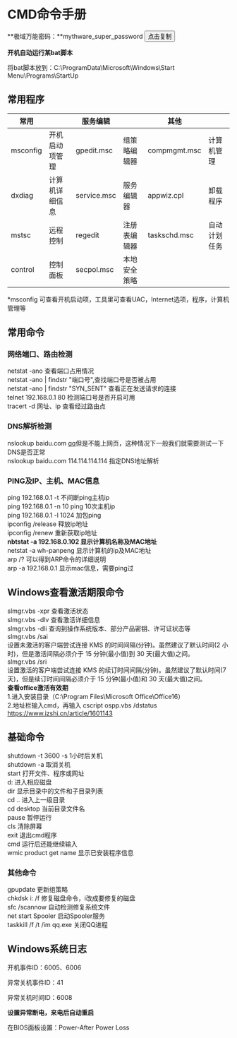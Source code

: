 # CMD命令手册

**极域万能密码：**mythware\_super\_password
<button type='button' class='layui-btn' onclick="copyfun()">点击复制</button>

**开机自动运行某bat脚本**

将bat脚本放到：C:\ProgramData\Microsoft\Windows\Start Menu\Programs\StartUp

## 常用程序

| 常用       |         | 服务编辑        |        | 其他           |        |
| -------- | ------- | ----------- | ------ | ------------ | ------ |
| msconfig | 开机启动项管理 | gpedit.msc  | 组策略编辑器 | compmgmt.msc | 计算机管理  |
| dxdiag   | 计算机详细信息 | service.msc | 服务编辑器  | appwiz.cpl   | 卸载程序   |
| mstsc    | 远程控制    | regedit     | 注册表编辑器 | taskschd.msc | 自动计划任务 |
| control  | 控制面板    | secpol.msc  | 本地安全策略 |              |        |

\*msconfig 可查看开机启动项，工具里可查看UAC，Internet选项，程序，计算机管理等

## 常用命令

### 网络端口、路由检测

netstat -ano 查看端口占用情况\
netstat -ano | findstr "端口号",查找端口号是否被占用\
netstat -ano | findstr "SYN\_SENT" 查看正在发送请求的连接\
telnet 192.168.0.1 80 检测端口号是否开启可用\
tracert -d 网址、ip 查看经过路由点

### DNS解析检测

nslookup baidu.com [qq](http://kan1234.com/tags-147/)但是不能上网页，这种情况下一般我们就需要测试一下DNS是否正常\
nslookup baidu.com 114.114.114.114 指定DNS地址解析

### PING及IP、主机、MAC信息

ping 192.168.0.1 -t 不间断ping主机ip\
ping 192.168.0.1 -n 10 ping 10次主机ip\
ping 192.168.0.1 -l 1024 加包ping\
ipconfig /release 释放ip地址\
ipconfig /renew 重新获取ip地址\
**nbtstat -a 192.168.0.102 显示计算机名称及MAC地址**\
netstat -a wh-panpeng 显示计算机的ip及MAC地址\
arp /? 可以得到ARP命令的详细说明\
arp -a 192.168.0.1 显示mac信息，需要ping过

## Windows查看激活期限命令

slmgr.vbs -xpr 查看激活状态\
slmgr.vbs -dlv 查看激活详细信息\
slmgr.vbs -dli 查询到操作系统版本、部分产品密钥、许可证状态等\
slmgr.vbs /sai\
设置未激活的客户端尝试连接 KMS 的时间间隔(分钟)。虽然建议了默认时间(2 小时)，但是激活间隔必须介于 15 分钟(最小值)到 30 天(最大值)之间。\
slmgr.vbs /sri\
设置激活的客户端尝试连接 KMS 的续订时间间隔(分钟)。虽然建议了默认时间(7 天)，但是续订时间间隔必须介于 15 分钟(最小值)和 30 天(最大值)之间。\
**查看office激活有效期**\
1.进入安装目录（C:\Program Files\Microsoft Office\Office16）\
2.地址栏输入cmd，再输入 cscript ospp.vbs /dstatus\
https://www.izshi.cn/article/1601143

## 基础命令

shutdown -t 3600 -s 1小时后关机\
shutdown -a 取消关机\
start 打开文件、程序或网址\
d: 进入相应磁盘\
dir 显示目录中的文件和子目录列表\
cd .. 进入上一级目录\
cd desktop 当前目录文件名\
pause 暂停运行\
cls 清除屏幕\
exit 退出cmd程序\
cmd 运行后还能继续输入\
wmic product get name 显示已安装程序信息

### 其他命令

gpupdate 更新组策略\
chkdsk i: /f 修复磁盘命令，i改成要修复的磁盘\
sfc /scannow 自动检测修复系统文件\
net start Spooler 启动Spooler服务\
taskkill /f /t /im qq.exe 关闭QQ进程



## Windows系统日志

开机事件ID：6005、6006

异常关机事件ID：41

异常关机时间ID：6008

**设置异常断电，来电后自动重启**

在BIOS面板设置：Power-After Power Loss
